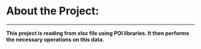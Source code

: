 <h1> About the Project: </h1>
<hr/>
<b> This project is reading from xlsx file using POI libraries. It then performs the necessary operations on this data. </b>
